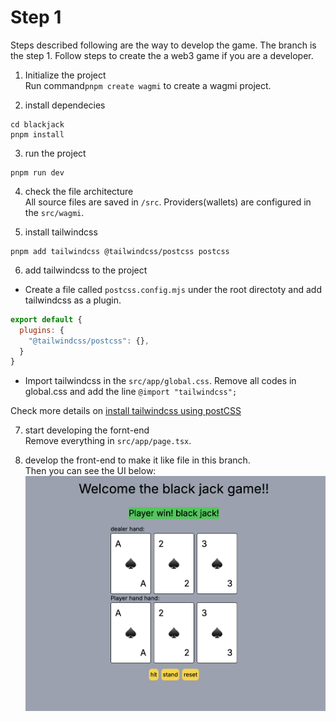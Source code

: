 # Step 1
Steps described following are the way to develop the game. The branch is the step 1. Follow steps to create the a web3 game if you are a developer. 

1. Initialize the project<br>
Run command`pnpm create wagmi` to create a wagmi project.

2. install dependecies
```shell
cd blackjack
pnpm install 
```

3. run the project
```shell
pnpm run dev
```

4. check the file architecture<br>
All source files are saved in `/src`. Providers(wallets) are configured in the `src/wagmi`. 

5. install tailwindcss<br>
```shell
pnpm add tailwindcss @tailwindcss/postcss postcss
```

6. add tailwindcss to the project<br>
- Create a file called `postcss.config.mjs` under the root directoty and add tailwindcss as a plugin. 
```js
export default {
  plugins: {
    "@tailwindcss/postcss": {},
  }
}
```
- Import tailwindcss in the `src/app/global.css`. Remove all codes in global.css and add the line `@import "tailwindcss";`

Check more details on [install tailwindcss using postCSS](https://tailwindcss.com/docs/installation/using-postcss)

7. start developing the fornt-end<br>
Remove everything in `src/app/page.tsx`.

8. develop the front-end to make it like file in this branch.<br>
Then you can see the UI below:
![alt text](/imagesForReadme/ui-1.png)
